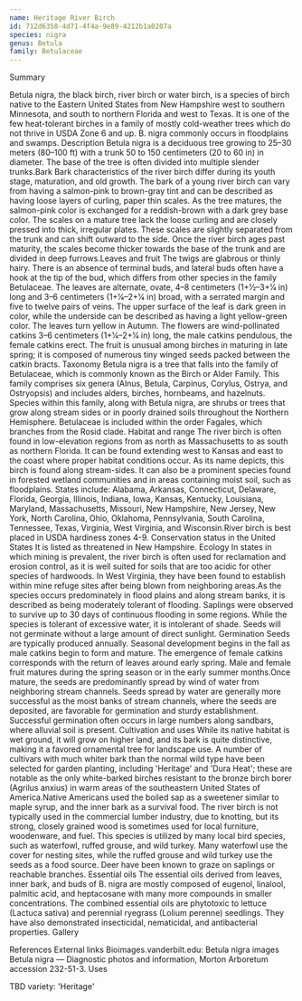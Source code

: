```yaml
---
name: Heritage River Birch
id: 712d6358-4d71-4f4a-9e89-4212b1a0207a
species: nigra
genus: Betula
family: Betulaceae
---
```

Summary



Betula nigra, the black birch, river birch or water birch, is a species of birch native to the Eastern United States from New Hampshire west to southern Minnesota, and south to northern Florida and west to Texas. It is one of the few heat-tolerant birches in a family of mostly cold-weather trees which do not thrive in USDA Zone 6 and up. B. nigra commonly occurs in floodplains and swamps.
Description
Betula nigra is a deciduous tree growing to 25–30 meters (80–100 ft) with a trunk 50 to 150 centimeters (20 to 60 in) in diameter. The base of the tree is often divided into multiple slender trunks.Bark
Bark characteristics of the river birch differ during its youth stage, maturation, and old growth. The bark of a young river birch can vary from having a salmon-pink to brown-gray tint and can be described as having loose layers of curling, paper thin scales. As the tree matures, the salmon-pink color is exchanged for a reddish-brown with a dark grey base color. The scales on a mature tree lack the loose curling and are closely pressed into thick, irregular plates. These scales are slightly separated from the trunk and can shift outward to the side. Once the river birch ages past maturity, the scales become thicker towards the base of the trunk and are divided in deep furrows.Leaves and fruit
The twigs are glabrous or thinly hairy. There is an absence of terminal buds, and lateral buds often have a hook at the tip of the bud, which differs from other species in the family Betulaceae.  The leaves are alternate, ovate, 4–8 centimeters (1+1⁄2–3+1⁄4 in) long and 3–6 centimeters (1+1⁄4–2+1⁄4 in) broad, with a serrated margin and five to twelve pairs of veins. The upper surface of the leaf is dark green in color, while the underside can be described as having a light yellow-green color. The leaves turn yellow in Autumn. The flowers are wind-pollinated catkins 3–6 centimeters (1+1⁄4–2+1⁄4 in) long, the male catkins pendulous, the female catkins erect. The fruit is unusual among birches in maturing in late spring; it is composed of numerous tiny winged seeds packed between the catkin bracts.
Taxonomy
Betula nigra is a tree that falls into the family of Betulaceae, which is commonly known as the Birch or Alder Family. This family comprises six genera (Alnus, Betula, Carpinus, Corylus, Ostrya, and Ostryopsis) and includes alders, birches, hornbeams, and hazelnuts. Species within this family, along with Betula nigra, are shrubs or trees that grow along stream sides or in poorly drained soils throughout the Northern Hemisphere. Betulaceae is included within the order Fagales, which branches from the Rosid clade.
Habitat and range
The river birch is often found in low-elevation regions from as north as Massachusetts to as south as northern Florida. It can be found extending west to Kansas and east to the coast where proper habitat conditions occur. As its name depicts, this birch is found along stream-sides. It can also be a prominent species found in forested wetland communities and in areas containing moist soil, such as floodplains.  States include: Alabama, Arkansas, Connecticut, Delaware, Florida, Georgia, Illinois, Indiana, Iowa, Kansas, Kentucky, Louisiana, Maryland, Massachusetts, Missouri, New Hampshire, New Jersey, New York, North Carolina, Ohio, Oklahoma, Pennsylvania, South Carolina, Tennessee, Texas, Virginia, West Virginia, and Wisconsin.River birch is best placed in USDA hardiness zones 4-9.
Conservation status in the United States
It is listed as threatened in New Hampshire.
Ecology
In states in which mining is prevalent, the river birch is often used for reclamation and erosion control, as it is well suited for soils that are too acidic for other species of hardwoods. In West Virginia, they have been found to establish within mine refuge sites after being blown from neighboring areas.As the species occurs predominately in flood plains and along stream banks, it is described as being moderately tolerant of flooding. Saplings were observed to survive up to 30 days of continuous flooding in some regions. While the species is tolerant of excessive water, it is intolerant of shade. Seeds will not germinate without a large amount of direct sunlight.
Germination
Seeds are typically produced annually. Seasonal development begins in the fall as male catkins begin to form and mature. The emergence of female catkins corresponds with the return of leaves around early spring. Male and female fruit matures during the spring season or in the early summer months.Once mature, the seeds are predominantly spread by wind of water from neighboring stream channels.  Seeds spread by water are generally more successful as the moist banks of stream channels, where the seeds are deposited, are favorable for germination and sturdy establishment. Successful germination often occurs in large numbers along sandbars, where alluvial soil is present.
Cultivation and uses
While its native habitat is wet ground, it will grow on higher land, and its bark is quite distinctive, making it a favored ornamental tree for landscape use. A number of cultivars with much whiter bark than the normal wild type have been selected for garden planting, including 'Heritage' and 'Dura Heat'; these are notable as the only white-barked birches resistant to the bronze birch borer (Agrilus anxius) in warm areas of the southeastern United States of America.Native Americans used the boiled sap as a sweetener similar to maple syrup, and the inner bark as a survival food. The river birch is not typically used in the commercial lumber industry, due to knotting, but its strong, closely grained wood is sometimes used for local furniture, woodenware, and fuel. This species is utilized by many local bird species, such as waterfowl, ruffed grouse, and wild turkey. Many waterfowl use the cover for nesting sites, while the ruffed grouse and wild turkey use the seeds as a food source. Deer have been known to graze on saplings or reachable branches.
Essential oils
The essential oils derived from leaves, inner bark, and buds of B. nigra are mostly composed of eugenol, linalool, palmitic acid, and heptacosane with many more compounds in smaller concentrations. The combined essential oils are phytotoxic to lettuce (Lactuca sativa) and perennial ryegrass (Lolium perenne) seedlings. They have also demonstrated insecticidal, nematicidal, and antibacterial properties.
Gallery



References
External links
Bioimages.vanderbilt.edu: Betula nigra images
Betula nigra — Diagnostic photos and information, Morton Arboretum accession 232-51-3.
Uses

TBD
variety:  'Heritage'